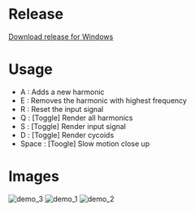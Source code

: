 # Release
[Download release for Windows](https://github.com/johnBuffer/Foucloids/releases)

# Usage
 - A : Adds a new harmonic
 - E : Removes the harmonic with highest frequency
 - R : Reset the input signal
 - Q : [Toggle] Render all harmonics
 - S : [Toggle] Render input signal
 - D : [Toggle] Render cycoids
 - Space : [Toogle] Slow motion close up
 
 # Images
 
 ![demo_3](https://github.com/johnBuffer/Foucloids/blob/master/img/demo_3.png)
 ![demo_1](https://github.com/johnBuffer/Foucloids/blob/master/img/demo_1.png)
 ![demo_2](https://github.com/johnBuffer/Foucloids/blob/master/img/demo_2.png)
